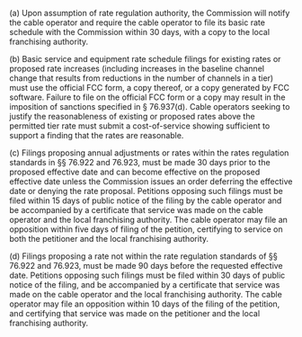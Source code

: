 (a) Upon assumption of rate regulation authority, the Commission will notify the cable operator and require the cable operator to file its basic rate schedule with the Commission within 30 days, with a copy to the local franchising authority.

(b) Basic service and equipment rate schedule filings for existing rates or proposed rate increases (including increases in the baseline channel change that results from reductions in the number of channels in a tier) must use the official FCC form, a copy thereof, or a copy generated by FCC software. Failure to file on the official FCC form or a copy may result in the imposition of sanctions specified in § 76.937(d). Cable operators seeking to justify the reasonableness of existing or proposed rates above the permitted tier rate must submit a cost-of-service showing sufficient to support a finding that the rates are reasonable.

(c) Filings proposing annual adjustments or rates within the rates regulation standards in §§ 76.922 and 76.923, must be made 30 days prior to the proposed effective date and can become effective on the proposed effective date unless the Commission issues an order deferring the effective date or denying the rate proposal. Petitions opposing such filings must be filed within 15 days of public notice of the filing by the cable operator and be accompanied by a certificate that service was made on the cable operator and the local franchising authority. The cable operator may file an opposition within five days of filing of the petition, certifying to service on both the petitioner and the local franchising authority.

(d) Filings proposing a rate not within the rate regulation standards of §§ 76.922 and 76.923, must be made 90 days before the requested effective date. Petitions opposing such filings must be filed within 30 days of public notice of the filing, and be accompanied by a certificate that service was made on the cable operator and the local franchising authority. The cable operator may file an opposition within 10 days of the filing of the petition, and certifying that service was made on the petitioner and the local franchising authority.


